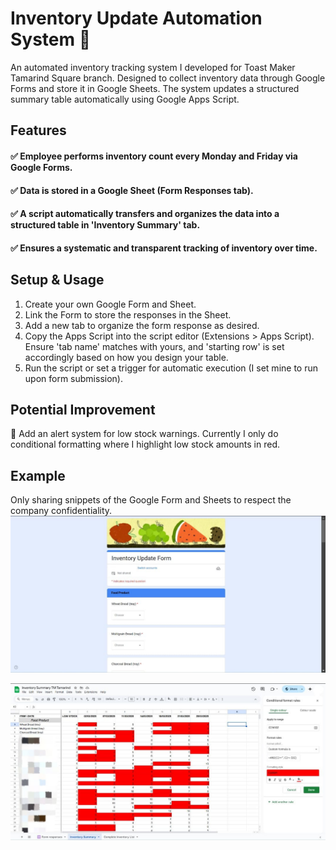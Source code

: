 # Inventory Update Automation System 🚀
An automated inventory tracking system I developed for Toast Maker Tamarind Square branch. 
Designed to collect inventory data through Google Forms and store it in Google Sheets. 
The system updates a structured summary table automatically using Google Apps Script.


## Features
#### ✅ Employee performs inventory count every Monday and Friday via Google Forms.
#### ✅ Data is stored in a Google Sheet (Form Responses tab).
#### ✅ A script automatically transfers and organizes the data into a structured table in 'Inventory Summary' tab.
#### ✅ Ensures a systematic and transparent tracking of inventory over time.


## Setup & Usage
1. Create your own Google Form and Sheet.
2. Link the Form to store the responses in the Sheet.
3. Add a new tab to organize the form response as desired.
4. Copy the Apps Script into the script editor (Extensions > Apps Script). Ensure 'tab name' matches with yours, and 'starting row' is set accordingly based on how you design your table.
5. Run the script or set a trigger for automatic execution (I set mine to run upon form submission).


## Potential Improvement
🔹 Add an alert system for low stock warnings. Currently I only do conditional formatting where I highlight low stock amounts in red.

## Example
Only sharing snippets of the Google Form and Sheets to respect the company confidentiality.
![Snippet of the Google Form](google-form.jpg)

![Snippet of the Google Sheet](google-sheets.jpg)
